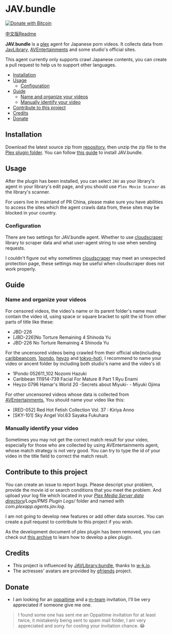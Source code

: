 # JAV.bundle
[![Donate with Bitcoin](https://en.cryptobadges.io/badge/micro/1BdJG31zinrMFWxRt2utGBU2jdpv8xSgju)](https://en.cryptobadges.io/donate/1BdJG31zinrMFWxRt2utGBU2jdpv8xSgju)

[中文版Readme](README.zh.md)

**JAV.bundle** is a [plex](https://plex.tv) agent for Japanese porn videos. It collects data from [JavLibrary](https://javlibrary.com/), [AVEntertainments](https://www.aventertainments.com/) and some studio's official sites.

This agent currently only supports crawl Japanese contents, you can create a pull request to help us to support other languages.

- [Installation](#installation)
- [Usage](#usage)
  - [Configuration](#configuration)
- [Guide](#guide)
  - [Name and organize your videos](#name-and-organize-your-videos)
  - [Manually identify your video](#manually-identify-your-video)
- [Contribute to this project](#contribute-to-this-project)
- [Credits](#credits)
- [Donate](#donate)



## Installation
Download the latest source zip from [repository](https://github.com/Xavier-Lam/JAV.bundle), then unzip the zip file to the [Plex plugin folder](https://support.plex.tv/hc/en-us/articles/201106098-How-do-I-find-the-Plug-Ins-folder-). You can follow [this guide](https://support.plex.tv/articles/201187656-how-do-i-manually-install-a-plugin/) to install JAV.bundle.



## Usage
After the plugin has been installed, you can select `JAV` as your library's agent in your library's edit page, and you should use `Plex Movie Scanner` as the library's scanner.

For users live in mainland of PR China, please make sure you have abilities to access the sites which the agent crawls data from, these sites may be blocked in your country.


### Configuration
There are two settings for JAV.bundle agent. Whether to use [cloudscraper](https://github.com/VeNoMouS/cloudscraper) library to scraper data and what user-agent string to use when sending requests.

I couldn't figure out why sometimes [cloudscraper](https://github.com/VeNoMouS/cloudscraper) may meet an unexpected protection page, these settings may be useful when cloudscraper does not work properly.



## Guide
### Name and organize your videos
For censored videos, the video's name or its parent folder's name must contain the video id, using space or square bracket to split the id from other parts of title like these:

* JBD-226
* [JBD-226]No Torture Remaining 4 Shinoda Yu
* JBD-226 No Torture Remaining 4 Shinoda Yu

For the uncensored videos being crawled from their official site(including [caribbeancom](https://caribbeancom.com), [1pondo](https://1pondo.tv), [heyzo](https://heyzo.com) and [tokyo-hot](https://tokyo-hot.com)), I recommend to name your video or ancent folder by including both studio's name and the video's id:

* 1Pondo 052611_102 Nozomi Hazuki
* Caribbean 111914-739 Facial For Mature 8 Part 1 Ryu Enami
* Heyzo 0796 Hamar's World 20 -Secrets about Miyuki- - Miyuki Ojima

For other uncensored videos whose data is collected from [AVEntertainments](https://aventertainments.com), You should name your video like this:

* [RED-052] Red Hot Fetish Collection Vol. 37 : Kiriya Anno
* [SKY-101] Sky Angel Vol.63 Sayaka Fukuhara


### Manually identify your video
Sometimes you may not get the correct match result for your video, especially for those who are collected by using AVEntertainments agent, whose match strategy is not very good. You can try to type the id of your video in the title field to correct the match result.



## Contribute to this project
You can create an issue to report bugs. Please descript your problem, provide the movie id or search conditions that you meet the problem. And upload your log file which located in your *[Plex Media Server data directory](https://support.plex.tv/articles/202915258-where-is-the-plex-media-server-data-directory-located/)/Logs/PMS Plugin Logs/* folder and named with *com.plexapp.agents.jav.log*.

I am not going to develop new features or add other data sources. You can create a pull request to contribute to this project if you wish. 

As the development document of plex plugin has been removed, you can check out [this archive](https://web.archive.org/web/20150107154037/http://dev.plexapp.com/docs/index.html) to learn how to develop a plex plugin.



## Credits
* This project is influenced by [JAVLibrary.bundle](https://github.com/w-k-io/JAVLibrary.bundle), thanks to [
w-k.io](https://github.com/w-k-io).
* The actresses' avatars are provided by [gfriends](https://github.com/xinxin8816/gfriends) project.



## Donate
* I am looking for an [oppaitime](https://oppaiti.me) and a [m-team](https://kp.m-team.cc) invitation, I'll be very appreciated if someone give me one.

> I found some one has sent me an Oppaitime invitation for at least twice, it mistakenly being sent to spam mail folder, I am very appreciated and sorry for costing your invitation chance. 😂